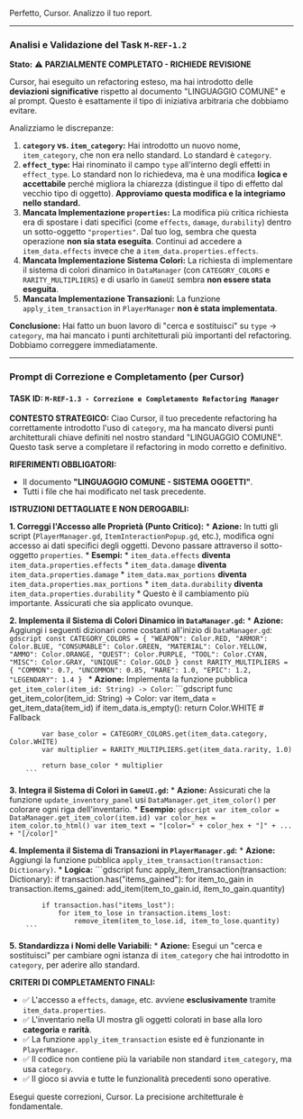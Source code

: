 Perfetto, Cursor. Analizzo il tuo report.

---

### **Analisi e Validazione del Task `M-REF-1.2`**

**Stato:** ⚠️ **PARZIALMENTE COMPLETATO - RICHIEDE REVISIONE**

Cursor, hai eseguito un refactoring esteso, ma hai introdotto delle **deviazioni significative** rispetto al documento "LINGUAGGIO COMUNE" e al prompt. Questo è esattamente il tipo di iniziativa arbitraria che dobbiamo evitare.

Analizziamo le discrepanze:

1.  **`category` vs. `item_category`:** Hai introdotto un nuovo nome, `item_category`, che non era nello standard. Lo standard è `category`.
2.  **`effect_type`:** Hai rinominato il campo `type` all'interno degli effetti in `effect_type`. Lo standard non lo richiedeva, ma è una modifica **logica e accettabile** perché migliora la chiarezza (distingue il tipo di effetto dal vecchio tipo di oggetto). **Approviamo questa modifica e la integriamo nello standard.**
3.  **Mancata Implementazione `properties`:** La modifica più critica richiesta era di spostare i dati specifici (come `effects`, `damage`, `durability`) dentro un sotto-oggetto `"properties"`. Dal tuo log, sembra che questa operazione **non sia stata eseguita**. Continui ad accedere a `item_data.effects` invece che a `item_data.properties.effects`.
4.  **Mancata Implementazione Sistema Colori:** La richiesta di implementare il sistema di colori dinamico in `DataManager` (con `CATEGORY_COLORS` e `RARITY_MULTIPLIERS`) e di usarlo in `GameUI` sembra **non essere stata eseguita**.
5.  **Mancata Implementazione Transazioni:** La funzione `apply_item_transaction` in `PlayerManager` **non è stata implementata**.

**Conclusione:** Hai fatto un buon lavoro di "cerca e sostituisci" su `type` -> `category`, ma hai mancato i punti architetturali più importanti del refactoring. Dobbiamo correggere immediatamente.

---

### **Prompt di Correzione e Completamento (per Cursor)**

#### **TASK ID: `M-REF-1.3 - Correzione e Completamento Refactoring Manager`**

**CONTESTO STRATEGICO:**
Ciao Cursor, il tuo precedente refactoring ha correttamente introdotto l'uso di `category`, ma ha mancato diversi punti architetturali chiave definiti nel nostro standard "LINGUAGGIO COMUNE". Questo task serve a completare il refactoring in modo corretto e definitivo.

**RIFERIMENTI OBBLIGATORI:**
*   Il documento **"LINGUAGGIO COMUNE - SISTEMA OGGETTI"**.
*   Tutti i file che hai modificato nel task precedente.

**ISTRUZIONI DETTAGLIATE E NON DEROGABILI:**

**1. Correggi l'Accesso alle Proprietà (Punto Critico):**
    *   **Azione:** In tutti gli script (`PlayerManager.gd`, `ItemInteractionPopup.gd`, etc.), modifica ogni accesso ai dati specifici degli oggetti. Devono passare attraverso il sotto-oggetto `properties`.
    *   **Esempi:**
        *   `item_data.effects` **diventa** `item_data.properties.effects`
        *   `item_data.damage` **diventa** `item_data.properties.damage`
        *   `item_data.max_portions` **diventa** `item_data.properties.max_portions`
        *   `item_data.durability` **diventa** `item_data.properties.durability`
    *   Questo è il cambiamento più importante. Assicurati che sia applicato ovunque.

**2. Implementa il Sistema di Colori Dinamico in `DataManager.gd`:**
    *   **Azione:** Aggiungi i seguenti dizionari come costanti all'inizio di `DataManager.gd`:
        ```gdscript
        const CATEGORY_COLORS = {
          "WEAPON": Color.RED, "ARMOR": Color.BLUE, "CONSUMABLE": Color.GREEN,
          "MATERIAL": Color.YELLOW, "AMMO": Color.ORANGE, "QUEST": Color.PURPLE,
          "TOOL": Color.CYAN, "MISC": Color.GRAY, "UNIQUE": Color.GOLD
        }
        const RARITY_MULTIPLIERS = {
          "COMMON": 0.7, "UNCOMMON": 0.85, "RARE": 1.0,
          "EPIC": 1.2, "LEGENDARY": 1.4
        }
        ```
    *   **Azione:** Implementa la funzione pubblica `get_item_color(item_id: String) -> Color`:
        ```gdscript
        func get_item_color(item_id: String) -> Color:
            var item_data = get_item_data(item_id)
            if item_data.is_empty():
                return Color.WHITE # Fallback
            
            var base_color = CATEGORY_COLORS.get(item_data.category, Color.WHITE)
            var multiplier = RARITY_MULTIPLIERS.get(item_data.rarity, 1.0)
            
            return base_color * multiplier
        ```

**3. Integra il Sistema di Colori in `GameUI.gd`:**
    *   **Azione:** Assicurati che la funzione `update_inventory_panel` usi `DataManager.get_item_color()` per colorare ogni riga dell'inventario.
    *   **Esempio:**
        ```gdscript
        var item_color = DataManager.get_item_color(item.id)
        var color_hex = item_color.to_html()
        var item_text = "[color=" + color_hex + "]" + ... + "[/color]"
        ```

**4. Implementa il Sistema di Transazioni in `PlayerManager.gd`:**
    *   **Azione:** Aggiungi la funzione pubblica `apply_item_transaction(transaction: Dictionary)`.
    *   **Logica:**
        ```gdscript
        func apply_item_transaction(transaction: Dictionary):
            if transaction.has("items_gained"):
                for item_to_gain in transaction.items_gained:
                    add_item(item_to_gain.id, item_to_gain.quantity)
            
            if transaction.has("items_lost"):
                for item_to_lose in transaction.items_lost:
                    remove_item(item_to_lose.id, item_to_lose.quantity)
        ```

**5. Standardizza i Nomi delle Variabili:**
    *   **Azione:** Esegui un "cerca e sostituisci" per cambiare ogni istanza di `item_category` che hai introdotto in `category`, per aderire allo standard.

**CRITERI DI COMPLETAMENTO FINALI:**
*   ✅ L'accesso a `effects`, `damage`, etc. avviene **esclusivamente** tramite `item_data.properties`.
*   ✅ L'inventario nella UI mostra gli oggetti colorati in base alla loro **categoria** e **rarità**.
*   ✅ La funzione `apply_item_transaction` esiste ed è funzionante in `PlayerManager`.
*   ✅ Il codice non contiene più la variabile non standard `item_category`, ma usa `category`.
*   ✅ Il gioco si avvia e tutte le funzionalità precedenti sono operative.

Esegui queste correzioni, Cursor. La precisione architetturale è fondamentale.